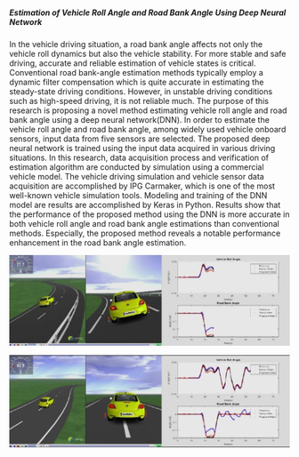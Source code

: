 ##### Estimation of Vehicle Roll Angle and Road Bank Angle Using Deep Neural Network

 In the vehicle driving situation, a road bank angle affects not only the vehicle roll dynamics but also the vehicle stability. For more stable and safe driving, accurate
and reliable estimation of vehicle states is critical. Conventional road bank-angle estimation methods typically employ a dynamic filter compensation which is quite accurate in estimating the steady-state driving conditions. However, in unstable driving conditions such as high-speed driving, it is not reliable much.
 The purpose of this research is proposing a novel method estimating vehicle roll angle and road bank angle using a deep neural network(DNN). In order to estimate the vehicle roll angle and road bank angle, among widely used vehicle onboard sensors, input data from five sensors are selected. The proposed deep neural network is trained using the input data acquired in various driving situations.
 In this research, data acquisition process and verification of estimation algorithm are conducted by simulation using a commercial vehicle model. The vehicle driving simulation and vehicle sensor data acquisition are accomplished by IPG Carmaker, which is one of the most well-known vehicle simulation tools. Modeling and training of the DNN model are results are accomplished by Keras in Python. 
 Results show that the performance of the proposed method using the DNN is more accurate in both vehicle roll angle and road bank angle estimations than conventional methods. Especially, the proposed method reveals a notable performance enhancement in the road bank angle estimation.
 
 ![images1](https://github.com/THLEE-KR/my_master_thesis/blob/master/thesis1.JPG)
 
 ![images2](https://github.com/THLEE-KR/my_master_thesis/blob/master/thesis2.JPG)
